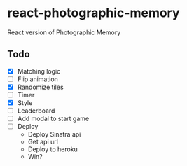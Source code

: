 # react-photographic-memory
React version of Photographic Memory

## Todo

- [x] Matching logic
- [ ] Flip animation
- [x] Randomize tiles
- [ ] Timer
- [x] Style
- [ ] Leaderboard
- [ ] Add modal to start game
- [ ] Deploy
  - Deploy Sinatra api
  - Get api url
  - Deploy to heroku
  - Win?
